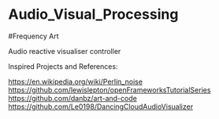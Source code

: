 # Audio_Visual_Processing
#Frequency Art

Audio reactive visualiser controller 



Inspired Projects and References: 

https://en.wikipedia.org/wiki/Perlin_noise
https://github.com/lewislepton/openFrameworksTutorialSeries
https://github.com/danbz/art-and-code
https://github.com/Le0198/DancingCloudAudioVisualizer
